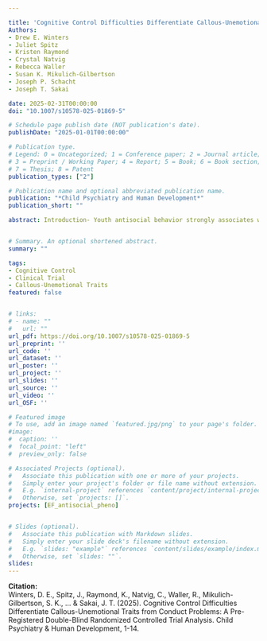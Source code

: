 ```yaml
---

title: 'Cognitive Control Difficulties Differentiate Callous-Unemotional Traits from Conduct Problems: A Pre-Registered Double-Blind Randomized Controlled Trial Analysis'
Authors: 
- Drew E. Winters
- Juliet Spitz
- Kristen Raymond
- Crystal Natvig
- Rebecca Waller
- Susan K. Mikulich-Gilbertson
- Joseph P. Schacht
- Joseph T. Sakai 

date: 2025-02-31T00:00:00
doi: "10.1007/s10578-025-01869-5"

# Schedule page publish date (NOT publication's date).
publishDate: "2025-01-01T00:00:00"

# Publication type.
# Legend: 0 = Uncategorized; 1 = Conference paper; 2 = Journal article;
# 3 = Preprint / Working Paper; 4 = Report; 5 = Book; 6 = Book section;
# 7 = Thesis; 8 = Patent
publication_types: ["2"]

# Publication name and optional abbreviated publication name.
publication: "*Child Psychiatry and Human Development*"
publication_short: ""

abstract: Introduction- Youth antisocial behavior strongly associates with conduct problems (CP) and callous-unemotional (CU) traits. While CP has links to broad cognitive impairments, CU traits have specific links with cognitive control and affective theory of mind (ToM) difficulties. Evidence suggests cognitive control limitations impact affective processing in ToM amongst youth with elevated CU traits. Here we sought to improve on those initial findings by leveraging a randomized dual-task (within-trial) design to replicate and extend prior findings. Methods- In this double-blind, randomized controlled trial, 85 participants (47 % female) were stratified by sex and CU trait severity. The study employed a ToM task with cognitive, affective, and physical conditions, combined with an inhibitory processing task to tax cognitive control. Participants completed single and dual-task trials, counterbalanced to test within-subject effects. Primary hypotheses were tested with both CP and CU traits in the same model using repeated measure mixed effects to examine changes in accuracy and reaction time. Results- CU traits were uniquely associated with greater impairments in affective ToM under dual-task conditions, reflecting increased difficulty integrating affective information when cognitive demands were increased. CP associated with lower single ToM performance but no change during dual-task trials. Notably, participants resilient to dual-task effects reported fewer antisocial behaviors, even with elevated CU traits. Limitations- While appropriately powered for study aims, the sample was underpowered to detect any potential primary and secondary variant interactions on study outcomes. Conclusions- These findings support a CU trait specific cognitive-affective interaction as a mechanism critical for understanding youth antisocial behavior.


# Summary. An optional shortened abstract.
summary: ""

tags:
- Cognitive Control
- Clinical Trial
- Callous-Unemotional Traits
featured: false


# links:
# - name: ""
#   url: ""
url_pdf: https://doi.org/10.1007/s10578-025-01869-5
url_preprint: ''
url_code: ''
url_dataset: ''
url_poster: ''
url_project: ''
url_slides: ''
url_source: ''
url_video: ''
url_OSF: ''

# Featured image
# To use, add an image named `featured.jpg/png` to your page's folder. 
#image:
#  caption: ''
#  focal_point: "left"
#  preview_only: false

# Associated Projects (optional).
#   Associate this publication with one or more of your projects.
#   Simply enter your project's folder or file name without extension.
#   E.g. `internal-project` references `content/project/internal-project/index.md`.
#   Otherwise, set `projects: []`.
projects: [EF_antisocial_pheno]


# Slides (optional).
#   Associate this publication with Markdown slides.
#   Simply enter your slide deck's filename without extension.
#   E.g. `slides: "example"` references `content/slides/example/index.md`.
#   Otherwise, set `slides: ""`.
slides: 
---
```

**Citation:**  
Winters, D. E., Spitz, J., Raymond, K., Natvig, C., Waller, R., Mikulich-Gilbertson, S. K., ... & Sakai, J. T. (2025). Cognitive Control Difficulties Differentiate Callous-Unemotional Traits from Conduct Problems: A Pre-Registered Double-Blind Randomized Controlled Trial Analysis. Child Psychiatry & Human Development, 1-14.

